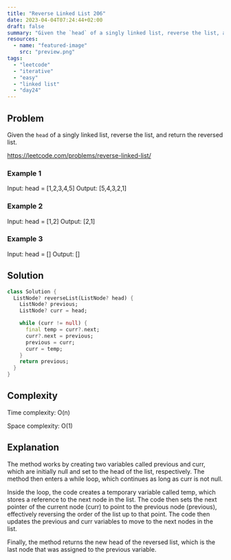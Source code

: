 ```yaml
---
title: "Reverse Linked List 206"
date: 2023-04-04T07:24:44+02:00
draft: false
summary: "Given the `head` of a singly linked list, reverse the list, and return the reversed list."
resources:
  - name: "featured-image"
    src: "preview.png"
tags:
  - "leetcode"
  - "iterative"
  - "easy"
  - "linked list"
  - "day24"
---
```


## Problem

Given the `head` of a singly linked list, reverse the list, and return the reversed list.

<https://leetcode.com/problems/reverse-linked-list/>

### Example 1

Input: head = [1,2,3,4,5]
Output: [5,4,3,2,1]

### Example 2

Input: head = [1,2]
Output: [2,1]

### Example 3

Input: head = []
Output: []

## Solution

```dart {linenos=inline}
class Solution {
  ListNode? reverseList(ListNode? head) {
    ListNode? previous;
    ListNode? curr = head;

    while (curr != null) {
      final temp = curr?.next;
      curr?.next = previous;
      previous = curr;
      curr = temp;
    }
    return previous;
  }
}
```

## Complexity

Time complexity: O(n)

Space complexity: O(1)

## Explanation

The method works by creating two variables called previous and curr, which are initially null and set to the head of the list, respectively. The method then enters a while loop, which continues as long as curr is not null.

Inside the loop, the code creates a temporary variable called temp, which stores a reference to the next node in the list. The code then sets the next pointer of the current node (curr) to point to the previous node (previous), effectively reversing the order of the list up to that point. The code then updates the previous and curr variables to move to the next nodes in the list.

Finally, the method returns the new head of the reversed list, which is the last node that was assigned to the previous variable.
